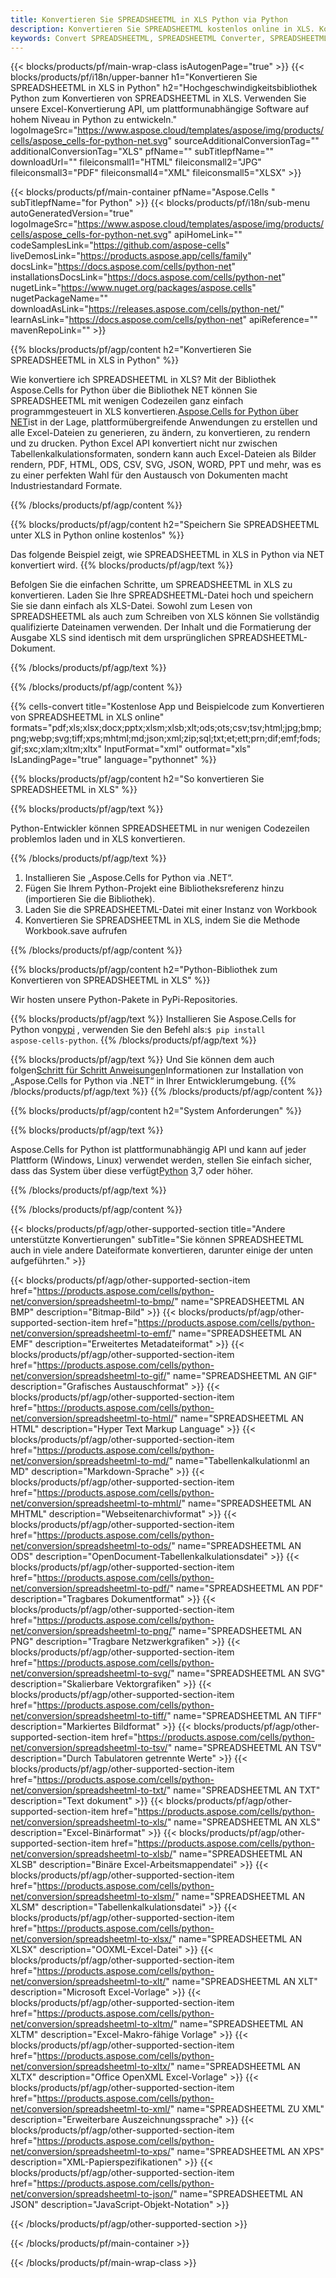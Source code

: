 ```yaml
---
title: Konvertieren Sie SPREADSHEETML in XLS Python via Python
description: Konvertieren Sie SPREADSHEETML kostenlos online in XLS. Kostenloser Online-Konverter von SPREADSHEETML zu XLS. Python SPREADSHEETML an XLS. SPREADSHEETML an XLS über Python.
keywords: Convert SPREADSHEETML, SPREADSHEETML Converter, SPREADSHEETML to PDF, SPREADSHEETML to Word, SPREADSHEETML to PPT, SPREADSHEETML to Image
---
```

{{< blocks/products/pf/main-wrap-class isAutogenPage="true" >}}
{{< blocks/products/pf/i18n/upper-banner h1="Konvertieren Sie SPREADSHEETML in XLS in Python" h2="Hochgeschwindigkeitsbibliothek Python zum Konvertieren von SPREADSHEETML in XLS. Verwenden Sie unsere Excel-Konvertierung API, um plattformunabhängige Software auf hohem Niveau in Python zu entwickeln." logoImageSrc="https://www.aspose.cloud/templates/aspose/img/products/cells/aspose_cells-for-python-net.svg" sourceAdditionalConversionTag="" additionalConversionTag="XLS" pfName="" subTitlepfName="" downloadUrl="" fileiconsmall1="HTML" fileiconsmall2="JPG" fileiconsmall3="PDF" fileiconsmall4="XML" fileiconsmall5="XLSX" >}}

{{< blocks/products/pf/main-container pfName="Aspose.Cells " subTitlepfName="for Python" >}}
{{< blocks/products/pf/i18n/sub-menu autoGeneratedVersion="true" logoImageSrc="https://www.aspose.cloud/templates/aspose/img/products/cells/aspose_cells-for-python-net.svg" apiHomeLink="" codeSamplesLink="https://github.com/aspose-cells" liveDemosLink="https://products.aspose.app/cells/family" docsLink="https://docs.aspose.com/cells/python-net" installationsDocsLink="https://docs.aspose.com/cells/python-net" nugetLink="https://www.nuget.org/packages/aspose.cells" nugetPackageName="" downloadAsLink="https://releases.aspose.com/cells/python-net/" learnAsLink="https://docs.aspose.com/cells/python-net" apiReference="" mavenRepoLink="" >}}


{{% blocks/products/pf/agp/content h2="Konvertieren Sie SPREADSHEETML in XLS in Python" %}}

 Wie konvertiere ich SPREADSHEETML in XLS? Mit der Bibliothek Aspose.Cells for Python über die Bibliothek NET können Sie SPREADSHEETML mit wenigen Codezeilen ganz einfach programmgesteuert in XLS konvertieren.[Aspose.Cells for Python über NET](https://pypi.org/project/aspose-cells-python/)ist in der Lage, plattformübergreifende Anwendungen zu erstellen und alle Excel-Dateien zu generieren, zu ändern, zu konvertieren, zu rendern und zu drucken. Python Excel API konvertiert nicht nur zwischen Tabellenkalkulationsformaten, sondern kann auch Excel-Dateien als Bilder rendern, PDF, HTML, ODS, CSV, SVG, JSON, WORD, PPT und mehr, was es zu einer perfekten Wahl für den Austausch von Dokumenten macht Industriestandard Formate.

{{% /blocks/products/pf/agp/content %}}


{{% blocks/products/pf/agp/content h2="Speichern Sie SPREADSHEETML unter XLS in Python online kostenlos" %}}

Das folgende Beispiel zeigt, wie SPREADSHEETML in XLS in Python via NET konvertiert wird.
{{% blocks/products/pf/agp/text %}}

Befolgen Sie die einfachen Schritte, um SPREADSHEETML in XLS zu konvertieren. Laden Sie Ihre SPREADSHEETML-Datei hoch und speichern Sie sie dann einfach als XLS-Datei. Sowohl zum Lesen von SPREADSHEETML als auch zum Schreiben von XLS können Sie vollständig qualifizierte Dateinamen verwenden. Der Inhalt und die Formatierung der Ausgabe XLS sind identisch mit dem ursprünglichen SPREADSHEETML-Dokument.

{{% /blocks/products/pf/agp/text %}}

{{% /blocks/products/pf/agp/content %}}

{{% cells-convert title="Kostenlose App und Beispielcode zum Konvertieren von SPREADSHEETML in XLS online" formats="pdf;xls;xlsx;docx;pptx;xlsm;xlsb;xlt;ods;ots;csv;tsv;html;jpg;bmp;png;webp;svg;tiff;xps;mhtml;md;json;xml;zip;sql;txt;et;ett;prn;dif;emf;fods;gif;sxc;xlam;xltm;xltx" InputFormat="xml" outformat="xls" IsLandingPage="true" language="pythonnet" %}}

{{% blocks/products/pf/agp/content h2="So konvertieren Sie SPREADSHEETML in XLS" %}}

{{% blocks/products/pf/agp/text %}}

 Python-Entwickler können SPREADSHEETML in nur wenigen Codezeilen problemlos laden und in XLS konvertieren.

{{% /blocks/products/pf/agp/text %}}

1.  Installieren Sie „Aspose.Cells for Python via .NET“.
1.  Fügen Sie Ihrem Python-Projekt eine Bibliotheksreferenz hinzu (importieren Sie die Bibliothek).
1.  Laden Sie die SPREADSHEETML-Datei mit einer Instanz von Workbook
1.  Konvertieren Sie SPREADSHEETML in XLS, indem Sie die Methode Workbook.save aufrufen

{{% /blocks/products/pf/agp/content %}}


{{% blocks/products/pf/agp/content h2="Python-Bibliothek zum Konvertieren von SPREADSHEETML in XLS" %}}

Wir hosten unsere Python-Pakete in PyPi-Repositories.

{{% blocks/products/pf/agp/text %}}
Installieren Sie Aspose.Cells for Python von<a href="https://pypi.org/project/aspose-cells-python/">pypi</a> , verwenden Sie den Befehl als:<code>$ pip install aspose-cells-python</code>.
{{% /blocks/products/pf/agp/text %}}

{{% blocks/products/pf/agp/text %}}
 Und Sie können dem auch folgen[Schritt für Schritt Anweisungen](https://docs.aspose.com/cells/python-net/getting-started/)Informationen zur Installation von „Aspose.Cells for Python via .NET“ in Ihrer Entwicklerumgebung.
{{% /blocks/products/pf/agp/text %}}
{{% /blocks/products/pf/agp/content %}}

{{% blocks/products/pf/agp/content h2="System Anforderungen" %}}

{{% blocks/products/pf/agp/text %}}

Aspose.Cells for Python ist plattformunabhängig API und kann auf jeder Plattform (Windows, Linux) verwendet werden, stellen Sie einfach sicher, dass das System über diese verfügt[Python](https://www.python.org/downloads/) 3,7 oder höher.
 
{{% /blocks/products/pf/agp/text %}}

{{% /blocks/products/pf/agp/content %}}



{{< blocks/products/pf/agp/other-supported-section title="Andere unterstützte Konvertierungen" subTitle="Sie können SPREADSHEETML auch in viele andere Dateiformate konvertieren, darunter einige der unten aufgeführten." >}}

{{< blocks/products/pf/agp/other-supported-section-item href="https://products.aspose.com/cells/python-net/conversion/spreadsheetml-to-bmp/" name="SPREADSHEETML AN BMP" description="Bitmap-Bild" >}}
{{< blocks/products/pf/agp/other-supported-section-item href="https://products.aspose.com/cells/python-net/conversion/spreadsheetml-to-emf/" name="SPREADSHEETML AN EMF" description="Erweitertes Metadateiformat" >}}
{{< blocks/products/pf/agp/other-supported-section-item href="https://products.aspose.com/cells/python-net/conversion/spreadsheetml-to-gif/" name="SPREADSHEETML AN GIF" description="Grafisches Austauschformat" >}}
{{< blocks/products/pf/agp/other-supported-section-item href="https://products.aspose.com/cells/python-net/conversion/spreadsheetml-to-html/" name="SPREADSHEETML AN HTML" description="Hyper Text Markup Language" >}}
{{< blocks/products/pf/agp/other-supported-section-item href="https://products.aspose.com/cells/python-net/conversion/spreadsheetml-to-md/" name="Tabellenkalkulationml an MD" description="Markdown-Sprache" >}}
{{< blocks/products/pf/agp/other-supported-section-item href="https://products.aspose.com/cells/python-net/conversion/spreadsheetml-to-mhtml/" name="SPREADSHEETML AN MHTML" description="Webseitenarchivformat" >}}
{{< blocks/products/pf/agp/other-supported-section-item href="https://products.aspose.com/cells/python-net/conversion/spreadsheetml-to-ods/" name="SPREADSHEETML AN ODS" description="OpenDocument-Tabellenkalkulationsdatei" >}}
{{< blocks/products/pf/agp/other-supported-section-item href="https://products.aspose.com/cells/python-net/conversion/spreadsheetml-to-pdf/" name="SPREADSHEETML AN PDF" description="Tragbares Dokumentformat" >}}
{{< blocks/products/pf/agp/other-supported-section-item href="https://products.aspose.com/cells/python-net/conversion/spreadsheetml-to-png/" name="SPREADSHEETML AN PNG" description="Tragbare Netzwerkgrafiken" >}}
{{< blocks/products/pf/agp/other-supported-section-item href="https://products.aspose.com/cells/python-net/conversion/spreadsheetml-to-svg/" name="SPREADSHEETML AN SVG" description="Skalierbare Vektorgrafiken" >}}
{{< blocks/products/pf/agp/other-supported-section-item href="https://products.aspose.com/cells/python-net/conversion/spreadsheetml-to-tiff/" name="SPREADSHEETML AN TIFF" description="Markiertes Bildformat" >}}
{{< blocks/products/pf/agp/other-supported-section-item href="https://products.aspose.com/cells/python-net/conversion/spreadsheetml-to-tsv/" name="SPREADSHEETML AN TSV" description="Durch Tabulatoren getrennte Werte" >}}
{{< blocks/products/pf/agp/other-supported-section-item href="https://products.aspose.com/cells/python-net/conversion/spreadsheetml-to-txt/" name="SPREADSHEETML AN TXT" description="Text dokument" >}}
{{< blocks/products/pf/agp/other-supported-section-item href="https://products.aspose.com/cells/python-net/conversion/spreadsheetml-to-xls/" name="SPREADSHEETML AN XLS" description="Excel-Binärformat" >}}
{{< blocks/products/pf/agp/other-supported-section-item href="https://products.aspose.com/cells/python-net/conversion/spreadsheetml-to-xlsb/" name="SPREADSHEETML AN XLSB" description="Binäre Excel-Arbeitsmappendatei" >}}
{{< blocks/products/pf/agp/other-supported-section-item href="https://products.aspose.com/cells/python-net/conversion/spreadsheetml-to-xlsm/" name="SPREADSHEETML AN XLSM" description="Tabellenkalkulationsdatei" >}}
{{< blocks/products/pf/agp/other-supported-section-item href="https://products.aspose.com/cells/python-net/conversion/spreadsheetml-to-xlsx/" name="SPREADSHEETML AN XLSX" description="OOXML-Excel-Datei" >}}
{{< blocks/products/pf/agp/other-supported-section-item href="https://products.aspose.com/cells/python-net/conversion/spreadsheetml-to-xlt/" name="SPREADSHEETML AN XLT" description="Microsoft Excel-Vorlage" >}}
{{< blocks/products/pf/agp/other-supported-section-item href="https://products.aspose.com/cells/python-net/conversion/spreadsheetml-to-xltm/" name="SPREADSHEETML AN XLTM" description="Excel-Makro-fähige Vorlage" >}}
{{< blocks/products/pf/agp/other-supported-section-item href="https://products.aspose.com/cells/python-net/conversion/spreadsheetml-to-xltx/" name="SPREADSHEETML AN XLTX" description="Office OpenXML Excel-Vorlage" >}}
{{< blocks/products/pf/agp/other-supported-section-item href="https://products.aspose.com/cells/python-net/conversion/spreadsheetml-to-xml/" name="SPREADSHEETML ZU XML" description="Erweiterbare Auszeichnungssprache" >}}
{{< blocks/products/pf/agp/other-supported-section-item href="https://products.aspose.com/cells/python-net/conversion/spreadsheetml-to-xps/" name="SPREADSHEETML AN XPS" description="XML-Papierspezifikationen" >}}
{{< blocks/products/pf/agp/other-supported-section-item href="https://products.aspose.com/cells/python-net/conversion/spreadsheetml-to-json/" name="SPREADSHEETML AN JSON" description="JavaScript-Objekt-Notation" >}}

{{< /blocks/products/pf/agp/other-supported-section >}}

{{< /blocks/products/pf/main-container >}}
    
{{< /blocks/products/pf/main-wrap-class >}}
